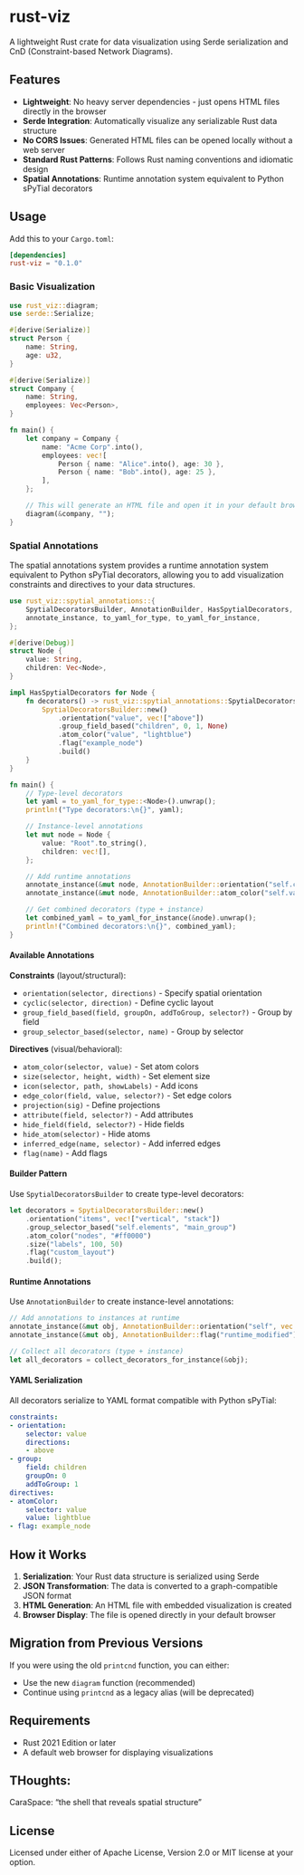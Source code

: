 # rust-viz

A lightweight Rust crate for data visualization using Serde serialization and CnD (Constraint-based Network Diagrams).

## Features

- **Lightweight**: No heavy server dependencies - just opens HTML files directly in the browser
- **Serde Integration**: Automatically visualize any serializable Rust data structure
- **No CORS Issues**: Generated HTML files can be opened locally without a web server
- **Standard Rust Patterns**: Follows Rust naming conventions and idiomatic design
- **Spatial Annotations**: Runtime annotation system equivalent to Python sPyTial decorators

## Usage

Add this to your `Cargo.toml`:

```toml
[dependencies]
rust-viz = "0.1.0"
```

### Basic Visualization

```rust
use rust_viz::diagram;
use serde::Serialize;

#[derive(Serialize)]
struct Person {
    name: String,
    age: u32,
}

#[derive(Serialize)]
struct Company {
    name: String,
    employees: Vec<Person>,
}

fn main() {
    let company = Company {
        name: "Acme Corp".into(),
        employees: vec![
            Person { name: "Alice".into(), age: 30 },
            Person { name: "Bob".into(), age: 25 },
        ],
    };

    // This will generate an HTML file and open it in your default browser
    diagram(&company, "");
}
```

### Spatial Annotations

The spatial annotations system provides a runtime annotation system equivalent to Python sPyTial decorators, allowing you to add visualization constraints and directives to your data structures.

```rust
use rust_viz::spytial_annotations::{
    SpytialDecoratorsBuilder, AnnotationBuilder, HasSpytialDecorators,
    annotate_instance, to_yaml_for_type, to_yaml_for_instance,
};

#[derive(Debug)]
struct Node {
    value: String,
    children: Vec<Node>,
}

impl HasSpytialDecorators for Node {
    fn decorators() -> rust_viz::spytial_annotations::SpytialDecorators {
        SpytialDecoratorsBuilder::new()
            .orientation("value", vec!["above"])
            .group_field_based("children", 0, 1, None)
            .atom_color("value", "lightblue")
            .flag("example_node")
            .build()
    }
}

fn main() {
    // Type-level decorators
    let yaml = to_yaml_for_type::<Node>().unwrap();
    println!("Type decorators:\n{}", yaml);

    // Instance-level annotations
    let mut node = Node {
        value: "Root".to_string(),
        children: vec![],
    };

    // Add runtime annotations
    annotate_instance(&mut node, AnnotationBuilder::orientation("self.children", vec!["horizontal"]));
    annotate_instance(&mut node, AnnotationBuilder::atom_color("self.value", "red"));

    // Get combined decorators (type + instance)
    let combined_yaml = to_yaml_for_instance(&node).unwrap();
    println!("Combined decorators:\n{}", combined_yaml);
}
```

#### Available Annotations

**Constraints** (layout/structural):
- `orientation(selector, directions)` - Specify spatial orientation
- `cyclic(selector, direction)` - Define cyclic layout
- `group_field_based(field, groupOn, addToGroup, selector?)` - Group by field
- `group_selector_based(selector, name)` - Group by selector

**Directives** (visual/behavioral):
- `atom_color(selector, value)` - Set atom colors
- `size(selector, height, width)` - Set element size
- `icon(selector, path, showLabels)` - Add icons
- `edge_color(field, value, selector?)` - Set edge colors
- `projection(sig)` - Define projections
- `attribute(field, selector?)` - Add attributes
- `hide_field(field, selector?)` - Hide fields
- `hide_atom(selector)` - Hide atoms
- `inferred_edge(name, selector)` - Add inferred edges
- `flag(name)` - Add flags

#### Builder Pattern

Use `SpytialDecoratorsBuilder` to create type-level decorators:

```rust
let decorators = SpytialDecoratorsBuilder::new()
    .orientation("items", vec!["vertical", "stack"])
    .group_selector_based("self.elements", "main_group")
    .atom_color("nodes", "#ff0000")
    .size("labels", 100, 50)
    .flag("custom_layout")
    .build();
```

#### Runtime Annotations

Use `AnnotationBuilder` to create instance-level annotations:

```rust
// Add annotations to instances at runtime
annotate_instance(&mut obj, AnnotationBuilder::orientation("self", vec!["horizontal"]));
annotate_instance(&mut obj, AnnotationBuilder::flag("runtime_modified"));

// Collect all decorators (type + instance)
let all_decorators = collect_decorators_for_instance(&obj);
```

#### YAML Serialization

All decorators serialize to YAML format compatible with Python sPyTial:

```yaml
constraints:
- orientation:
    selector: value
    directions:
    - above
- group:
    field: children
    groupOn: 0
    addToGroup: 1
directives:
- atomColor:
    selector: value
    value: lightblue
- flag: example_node
```

## How it Works

1. **Serialization**: Your Rust data structure is serialized using Serde
2. **JSON Transformation**: The data is converted to a graph-compatible JSON format
3. **HTML Generation**: An HTML file with embedded visualization is created
4. **Browser Display**: The file is opened directly in your default browser

## Migration from Previous Versions

If you were using the old `printcnd` function, you can either:
- Use the new `diagram` function (recommended)
- Continue using `printcnd` as a legacy alias (will be deprecated)

## Requirements

- Rust 2021 Edition or later
- A default web browser for displaying visualizations


## THoughts:

CaraSpace: “the shell that reveals spatial structure”

## License

Licensed under either of Apache License, Version 2.0 or MIT license at your option.
